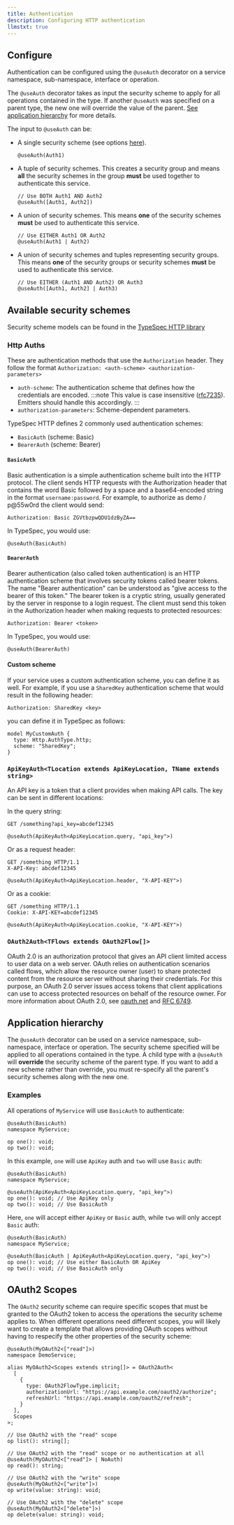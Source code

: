 ```yaml
---
title: Authentication
description: Configuring HTTP authentication
llmstxt: true
---
```


## Configure

Authentication can be configured using the `@useAuth` decorator on a service namespace, sub-namespace, interface or operation.

The `@useAuth` decorator takes as input the security scheme to apply for all operations contained in the type. If another `@useAuth` was specified on a parent type, the new one will override the value of the parent. [See application hierarchy](#application-hierarchy) for more details.

The input to `@useAuth` can be:

- A single security scheme (see options [here](https://github.com/microsoft/typespec/blob/main/packages/http/lib/auth.tsp)).

  ```typespec
  @useAuth(Auth1)
  ```

- A tuple of security schemes. This creates a security group and means **all** the security schemes in the group **must** be used together to authenticate this service.

  ```typespec
  // Use BOTH Auth1 AND Auth2
  @useAuth([Auth1, Auth2])
  ```

- A union of security schemes. This means **one** of the security schemes **must** be used to authenticate this service.

  ```typespec
  // Use EITHER Auth1 OR Auth2
  @useAuth(Auth1 | Auth2)
  ```

- A union of security schemes and tuples representing security groups. This means **one** of the security groups or security schemes **must** be used to authenticate this service.

  ```typespec
  // Use EITHER (Auth1 AND Auth2) OR Auth3
  @useAuth([Auth1, Auth2] | Auth3)
  ```

## Available security schemes

Security scheme models can be found in the [TypeSpec HTTP library](https://github.com/microsoft/typespec/blob/main/packages/http/lib/auth.tsp)

### Http Auths

These are authentication methods that use the `Authorization` header. They follow the format `Authorization: <auth-scheme> <authorization-parameters>`

- `auth-scheme`: The authentication scheme that defines how the credentials are encoded.
  :::note
  This value is case insensitive ([rfc7235](https://datatracker.ietf.org/doc/html/rfc7235#section-2.1)). Emitters should handle this accordingly.
  :::
- `authorization-parameters`: Scheme-dependent parameters.

TypeSpec HTTP defines 2 commonly used authentication schemes:

- `BasicAuth` (scheme: Basic)
- `BearerAuth` (scheme: Bearer)

#### `BasicAuth`

Basic authentication is a simple authentication scheme built into the HTTP protocol.
The client sends HTTP requests with the Authorization header that contains the word Basic followed by a space and a base64-encoded string in the format `username:password`.
For example, to authorize as demo / p@55w0rd the client would send:

```http
Authorization: Basic ZGVtbzpwQDU1dzByZA==
```

In TypeSpec, you would use:

```typespec
@useAuth(BasicAuth)
```

#### `BearerAuth`

Bearer authentication (also called token authentication) is an HTTP authentication scheme that involves security tokens called bearer tokens.
The name "Bearer authentication" can be understood as "give access to the bearer of this token." The bearer token is a cryptic string, usually generated by the server in response to a login request.
The client must send this token in the Authorization header when making requests to protected resources:

```http
Authorization: Bearer <token>
```

In TypeSpec, you would use:

```typespec
@useAuth(BearerAuth)
```

#### Custom scheme

If your service uses a custom authentication scheme, you can define it as well. For example, if you use a `SharedKey` authentication scheme that would result in the following header:

```http
Authorization: SharedKey <key>
```

you can define it in TypeSpec as follows:

```tsp
model MyCustomAuth {
  type: Http.AuthType.http;
  scheme: "SharedKey";
}
```

### `ApiKeyAuth<TLocation extends ApiKeyLocation, TName extends string>`

An API key is a token that a client provides when making API calls. The key can be sent in different locations:

In the query string:

```
GET /something?api_key=abcdef12345
```

```typespec
@useAuth(ApiKeyAuth<ApiKeyLocation.query, "api_key">)
```

Or as a request header:

```
GET /something HTTP/1.1
X-API-Key: abcdef12345
```

```typespec
@useAuth(ApiKeyAuth<ApiKeyLocation.header, "X-API-KEY">)
```

Or as a cookie:

```
GET /something HTTP/1.1
Cookie: X-API-KEY=abcdef12345
```

```typespec
@useAuth(ApiKeyAuth<ApiKeyLocation.cookie, "X-API-KEY">)
```

### `OAuth2Auth<TFlows extends OAuth2Flow[]>`

OAuth 2.0 is an authorization protocol that gives an API client limited access to user data on a web server.
OAuth relies on authentication scenarios called flows, which allow the resource owner (user) to share protected content from the resource server without sharing their credentials.
For this purpose, an OAuth 2.0 server issues access tokens that client applications can use to access protected resources on behalf of the resource owner.
For more information about OAuth 2.0, see [oauth.net](https://oauth.net) and [RFC 6749](https://datatracker.ietf.org/doc/html/rfc6749).

## Application hierarchy

The `@useAuth` decorator can be used on a service namespace, sub-namespace, interface or operation. The security scheme specified will be applied to all operations contained in the type.
A child type with a `@useAuth` will **override** the security scheme of the parent type. If you want to add a new scheme rather than override, you must re-specify all the parent's security schemes along with the new one.

### Examples

All operations of `MyService` will use `BasicAuth` to authenticate:

```typespec
@useAuth(BasicAuth)
namespace MyService;

op one(): void;
op two(): void;
```

In this example, `one` will use `ApiKey` auth and `two` will use `Basic` auth:

```typespec
@useAuth(BasicAuth)
namespace MyService;

@useAuth(ApiKeyAuth<ApiKeyLocation.query, "api_key">)
op one(): void; // Use ApiKey only
op two(): void; // Use BasicAuth
```

Here, `one` will accept either `ApiKey` or `Basic` auth, while `two` will only accept `Basic` auth:

```typespec
@useAuth(BasicAuth)
namespace MyService;

@useAuth(BasicAuth | ApiKeyAuth<ApiKeyLocation.query, "api_key">)
op one(): void; // Use either BasicAuth OR ApiKey
op two(): void; // Use BasicAuth only
```

## OAuth2 Scopes

The `OAuth2` security scheme can require specific scopes that must be granted to the OAuth2 token to access the operations the security scheme applies to.
When different operations need different scopes, you will likely want to create a template that allows providing OAuth scopes without having to respecify the other properties of the security scheme:

```tsp
@useAuth(MyOAuth2<["read"]>)
namespace DemoService;

alias MyOAuth2<Scopes extends string[]> = OAuth2Auth<
  [
    {
      type: OAuth2FlowType.implicit;
      authorizationUrl: "https://api.example.com/oauth2/authorize";
      refreshUrl: "https://api.example.com/oauth2/refresh";
    }
  ],
  Scopes
>;

// Use OAuth2 with the "read" scope
op list(): string[];

// Use OAuth2 with the "read" scope or no authentication at all
@useAuth(MyOAuth2<["read"]> | NoAuth)
op read(): string;

// Use OAuth2 with the "write" scope
@useAuth(MyOAuth2<["write"]>)
op write(value: string): void;

// Use OAuth2 with the "delete" scope
@useAuth(MyOAuth2<["delete"]>)
op delete(value: string): void;
```
